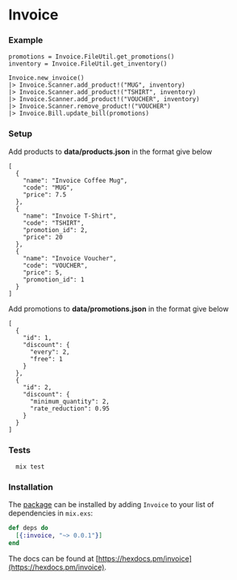 # Invoice

### Example

```
promotions = Invoice.FileUtil.get_promotions()
inventory = Invoice.FileUtil.get_inventory()

Invoice.new_invoice()
|> Invoice.Scanner.add_product!("MUG", inventory)
|> Invoice.Scanner.add_product!("TSHIRT", inventory)
|> Invoice.Scanner.add_product!("VOUCHER", inventory)
|> Invoice.Scanner.remove_product!("VOUCHER")
|> Invoice.Bill.update_bill(promotions)
```

### Setup 
Add products to **data/products.json** in the format give below

```
[
  {
    "name": "Invoice Coffee Mug",
    "code": "MUG",
    "price": 7.5
  },
  {
    "name": "Invoice T-Shirt",
    "code": "TSHIRT",
    "promotion_id": 2,
    "price": 20
  },
  {
    "name": "Invoice Voucher",
    "code": "VOUCHER",
    "price": 5,
    "promotion_id": 1 
  }
]

```

Add promotions to **data/promotions.json** in the format give below

```
[
  {
    "id": 1,
    "discount": {
      "every": 2,
      "free": 1
    }
  },
  {
    "id": 2,
    "discount": {
      "minimum_quantity": 2,
      "rate_reduction": 0.95
    }
  }
]
```

### Tests

```
  mix test
```

### Installation

The [package](https://hex.pm/docs/publish) can be installed by adding `Invoice` to your list of dependencies in `mix.exs`:

```elixir
def deps do
  [{:invoice, "~> 0.0.1"}]
end
```

The docs can be found at [https://hexdocs.pm/invoice](https://hexdocs.pm/invoice).

